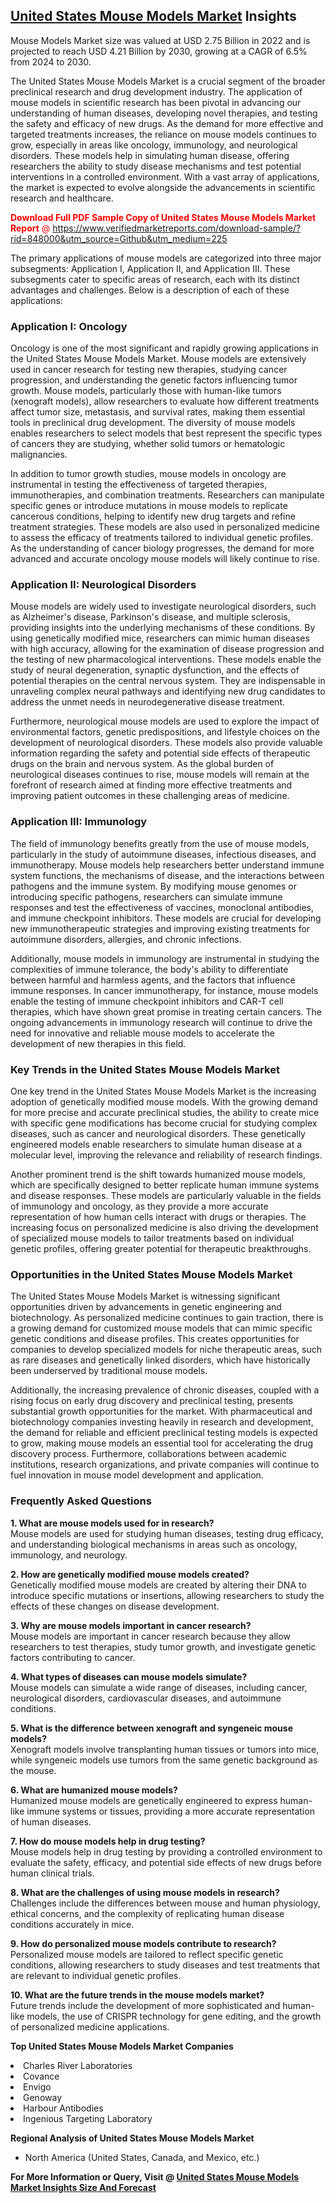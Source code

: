 <h2><a href="https://www.verifiedmarketreports.com/download-sample/?rid=848000&amp;utm_source=Github&amp;utm_medium=225" target="_blank">United States Mouse Models Market</a> Insights</h2><p>Mouse Models Market size was valued at USD 2.75 Billion in 2022 and is projected to reach USD 4.21 Billion by 2030, growing at a CAGR of 6.5% from 2024 to 2030.</p><p><p>The United States Mouse Models Market is a crucial segment of the broader preclinical research and drug development industry. The application of mouse models in scientific research has been pivotal in advancing our understanding of human diseases, developing novel therapies, and testing the safety and efficacy of new drugs. As the demand for more effective and targeted treatments increases, the reliance on mouse models continues to grow, especially in areas like oncology, immunology, and neurological disorders. These models help in simulating human disease, offering researchers the ability to study disease mechanisms and test potential interventions in a controlled environment. With a vast array of applications, the market is expected to evolve alongside the advancements in scientific research and healthcare. <p><span class=""><span style="color: #ff0000;"><strong>Download Full PDF Sample Copy of United States Mouse Models Market Report</strong> @ </span><a href="https://www.verifiedmarketreports.com/download-sample/?rid=848000&amp;utm_source=Github&amp;utm_medium=225" target="_blank">https://www.verifiedmarketreports.com/download-sample/?rid=848000&amp;utm_source=Github&amp;utm_medium=225</a></span></p> The primary applications of mouse models are categorized into three major subsegments: Application I, Application II, and Application III. These subsegments cater to specific areas of research, each with its distinct advantages and challenges. Below is a description of each of these applications: <h3>Application I: Oncology</h3> <p>Oncology is one of the most significant and rapidly growing applications in the United States Mouse Models Market. Mouse models are extensively used in cancer research for testing new therapies, studying cancer progression, and understanding the genetic factors influencing tumor growth. Mouse models, particularly those with human-like tumors (xenograft models), allow researchers to evaluate how different treatments affect tumor size, metastasis, and survival rates, making them essential tools in preclinical drug development. The diversity of mouse models enables researchers to select models that best represent the specific types of cancers they are studying, whether solid tumors or hematologic malignancies.</p> <p>In addition to tumor growth studies, mouse models in oncology are instrumental in testing the effectiveness of targeted therapies, immunotherapies, and combination treatments. Researchers can manipulate specific genes or introduce mutations in mouse models to replicate cancerous conditions, helping to identify new drug targets and refine treatment strategies. These models are also used in personalized medicine to assess the efficacy of treatments tailored to individual genetic profiles. As the understanding of cancer biology progresses, the demand for more advanced and accurate oncology mouse models will likely continue to rise.</p> <h3>Application II: Neurological Disorders</h3> <p>Mouse models are widely used to investigate neurological disorders, such as Alzheimer's disease, Parkinson's disease, and multiple sclerosis, providing insights into the underlying mechanisms of these conditions. By using genetically modified mice, researchers can mimic human diseases with high accuracy, allowing for the examination of disease progression and the testing of new pharmacological interventions. These models enable the study of neural degeneration, synaptic dysfunction, and the effects of potential therapies on the central nervous system. They are indispensable in unraveling complex neural pathways and identifying new drug candidates to address the unmet needs in neurodegenerative disease treatment.</p> <p>Furthermore, neurological mouse models are used to explore the impact of environmental factors, genetic predispositions, and lifestyle choices on the development of neurological disorders. These models also provide valuable information regarding the safety and potential side effects of therapeutic drugs on the brain and nervous system. As the global burden of neurological diseases continues to rise, mouse models will remain at the forefront of research aimed at finding more effective treatments and improving patient outcomes in these challenging areas of medicine.</p> <h3>Application III: Immunology</h3> <p>The field of immunology benefits greatly from the use of mouse models, particularly in the study of autoimmune diseases, infectious diseases, and immunotherapy. Mouse models help researchers better understand immune system functions, the mechanisms of disease, and the interactions between pathogens and the immune system. By modifying mouse genomes or introducing specific pathogens, researchers can simulate immune responses and test the effectiveness of vaccines, monoclonal antibodies, and immune checkpoint inhibitors. These models are crucial for developing new immunotherapeutic strategies and improving existing treatments for autoimmune disorders, allergies, and chronic infections.</p> <p>Additionally, mouse models in immunology are instrumental in studying the complexities of immune tolerance, the body's ability to differentiate between harmful and harmless agents, and the factors that influence immune responses. In cancer immunotherapy, for instance, mouse models enable the testing of immune checkpoint inhibitors and CAR-T cell therapies, which have shown great promise in treating certain cancers. The ongoing advancements in immunology research will continue to drive the need for innovative and reliable mouse models to accelerate the development of new therapies in this field.</p> <h3>Key Trends in the United States Mouse Models Market</h3> <p>One key trend in the United States Mouse Models Market is the increasing adoption of genetically modified mouse models. With the growing demand for more precise and accurate preclinical studies, the ability to create mice with specific gene modifications has become crucial for studying complex diseases, such as cancer and neurological disorders. These genetically engineered models enable researchers to simulate human disease at a molecular level, improving the relevance and reliability of research findings.</p> <p>Another prominent trend is the shift towards humanized mouse models, which are specifically designed to better replicate human immune systems and disease responses. These models are particularly valuable in the fields of immunology and oncology, as they provide a more accurate representation of how human cells interact with drugs or therapies. The increasing focus on personalized medicine is also driving the development of specialized mouse models to tailor treatments based on individual genetic profiles, offering greater potential for therapeutic breakthroughs.</p> <h3>Opportunities in the United States Mouse Models Market</h3> <p>The United States Mouse Models Market is witnessing significant opportunities driven by advancements in genetic engineering and biotechnology. As personalized medicine continues to gain traction, there is a growing demand for customized mouse models that can mimic specific genetic conditions and disease profiles. This creates opportunities for companies to develop specialized models for niche therapeutic areas, such as rare diseases and genetically linked disorders, which have historically been underserved by traditional mouse models.</p> <p>Additionally, the increasing prevalence of chronic diseases, coupled with a rising focus on early drug discovery and preclinical testing, presents substantial growth opportunities for the market. With pharmaceutical and biotechnology companies investing heavily in research and development, the demand for reliable and efficient preclinical testing models is expected to grow, making mouse models an essential tool for accelerating the drug discovery process. Furthermore, collaborations between academic institutions, research organizations, and private companies will continue to fuel innovation in mouse model development and application.</p> <h3>Frequently Asked Questions</h3> <p><strong>1. What are mouse models used for in research?</strong><br> Mouse models are used for studying human diseases, testing drug efficacy, and understanding biological mechanisms in areas such as oncology, immunology, and neurology.</p> <p><strong>2. How are genetically modified mouse models created?</strong><br> Genetically modified mouse models are created by altering their DNA to introduce specific mutations or insertions, allowing researchers to study the effects of these changes on disease development.</p> <p><strong>3. Why are mouse models important in cancer research?</strong><br> Mouse models are important in cancer research because they allow researchers to test therapies, study tumor growth, and investigate genetic factors contributing to cancer.</p> <p><strong>4. What types of diseases can mouse models simulate?</strong><br> Mouse models can simulate a wide range of diseases, including cancer, neurological disorders, cardiovascular diseases, and autoimmune conditions.</p> <p><strong>5. What is the difference between xenograft and syngeneic mouse models?</strong><br> Xenograft models involve transplanting human tissues or tumors into mice, while syngeneic models use tumors from the same genetic background as the mouse.</p> <p><strong>6. What are humanized mouse models?</strong><br> Humanized mouse models are genetically engineered to express human-like immune systems or tissues, providing a more accurate representation of human diseases.</p> <p><strong>7. How do mouse models help in drug testing?</strong><br> Mouse models help in drug testing by providing a controlled environment to evaluate the safety, efficacy, and potential side effects of new drugs before human clinical trials.</p> <p><strong>8. What are the challenges of using mouse models in research?</strong><br> Challenges include the differences between mouse and human physiology, ethical concerns, and the complexity of replicating human disease conditions accurately in mice.</p> <p><strong>9. How do personalized mouse models contribute to research?</strong><br> Personalized mouse models are tailored to reflect specific genetic conditions, allowing researchers to study diseases and test treatments that are relevant to individual genetic profiles.</p> <p><strong>10. What are the future trends in the mouse models market?</strong><br> Future trends include the development of more sophisticated and human-like models, the use of CRISPR technology for gene editing, and the growth of personalized medicine applications.</p> </p><p><strong>Top United States Mouse Models Market Companies</strong></p><div data-test-id=""><p><li>Charles River Laboratories</li><li> Covance</li><li> Envigo</li><li> Genoway</li><li> Harbour Antibodies</li><li> Ingenious Targeting Laboratory</li></p><div><strong>Regional Analysis of&nbsp;United States Mouse Models Market</strong></div><ul><li dir="ltr"><p dir="ltr">North America&nbsp;(United States, Canada, and Mexico, etc.)</p></li></ul><p><strong>For More Information or Query, Visit @&nbsp;</strong><strong><a href="https://www.verifiedmarketreports.com/product/mouse-models-market/?utm_source=Github&amp;utm_medium=225" target="_blank">United States Mouse Models Market Insights Size And Forecast</a></strong></p></div>
